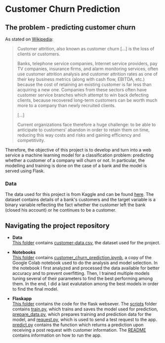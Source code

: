 # Customer Churn Prediction

## The problem - predicting customer churn

As stated on [Wikipedia](https://en.wikipedia.org/wiki/Customer_attrition):
> Customer attrition, also known as customer churn [...] is the loss of clients or customers.
>
> Banks, telephone service companies, Internet service providers, pay TV companies, insurance firms, and alarm monitoring services, often use customer attrition analysis and customer attrition rates as one of their key business metrics (along with cash flow, EBITDA, etc.) because the cost of retaining an existing customer is far less than acquiring a new one. Companies from these sectors often have customer service branches which attempt to win back defecting clients, because recovered long-term customers can be worth much more to a company than newly recruited clients.
>
> [...] 
>
> Current organizations face therefore a huge challenge: to be able to anticipate to customers’ abandon in order to retain them on time, reducing this way costs and risks and gaining efficiency and competitivity.

Therefore, the objective of this project is to develop and turn into a web service a machine learning model for a classification problem: predicting whether a customer of a company will churn or not. In particular, the modelling and training is done on the case of a bank and the model is served using Flask.

### Data

The data used for this project is from Kaggle and can be found [here](https://www.kaggle.com/datasets/shrutimechlearn/churn-modelling). The dataset contains details of a bank's customers and the target variable is a binary variable reflecting the fact whether the customer left the bank (closed his account) or he continues to be a customer.

## Navigating the project repository

- **Data**  
    [This folder](./data/) contains [customer-data.csv](./data/customer-data.csv), the dataset used for the project.

- **Notebooks**  
    [This folder](./notebooks/) contains [customer_churn_prediction.ipynb](./notebooks/customer_churn_prediction.ipynb), a copy of the Google Colab notebook used to do the analysis and model selection. In the notebook I first analyzed and processed the data available for better accuracy and to prevent overfitting. Then, I trained multiple models tuning several of their parameters to find the best performing among them. In the end, I did a last evalutation among the best models in order to find the final model.

- **Flaskapp**  
    [This folder](./flaskapp/) contains the code for the flask websever. The [scripts](./flaskapp/scripts/) folder contains [train.py](./flaskapp/scripts/train.py), which trains and saves the model used for prediction, [prepare_data.py](./flaskapp/scripts/prepare_data.py), which prepares training and prediction data for the model, and [request.py](./flaskapp/scripts/prepare_data.py), which is used to send a test request to the app. [predict.py](.flaskapp/predict.py) contains the function which returns a prediction upon receiving a post request with customer information. The [README](./flaskapp/README.md) contains information on how to run the app.